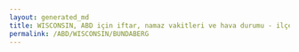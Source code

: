 ```yaml
---
layout: generated_md
title: WISCONSIN, ABD için iftar, namaz vakitleri ve hava durumu - ilçe/eyalet seç
permalink: /ABD/WISCONSIN/BUNDABERG
---
```


<script type="text/javascript">
  var country = ABD;
  var city = WISCONSIN;
  var state = BUNDABERG;
  var lat = 72;
  var lon = 21;
</script>
